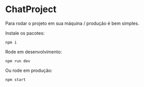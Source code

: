 # ChatProject
 
Para rodar o projeto em sua máquina / produção é bem simples.

Instale os pacotes:
```
npm i
```
Rode em desenvolvimento:
```
npm run dev
```
Ou rode em produção:
```
npm start
```